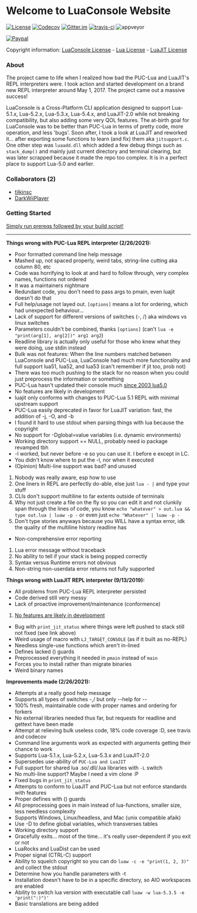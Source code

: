 # Welcome to LuaConsole Website

[![License](https://img.shields.io/github/license/tilkinsc/LuaConsole.svg)](https://github.com/tilkinsc/LuaConsole/blob/master/LICENSE) [![Codecov](https://codecov.io/gh/tilkinsc/LuaConsole/coverage.svg?branch=master)](https://codecov.io/gh/tilkinsc/LuaConsole) [![Gitter.im](https://badges.gitter.im/tilkinsc/LuaConsole.png)](https://gitter.im/LuaConsole) [![travis-ci](https://travis-ci.org/tilkinsc/LuaConsole.svg?branch=master)](https://travis-ci.org/tilkinsc/LuaConsole) ![appveyor](https://ci.appveyor.com/api/projects/status/github/tilkinsc/LuaConsole?svg=true) 

[![Paypal](https://www.paypalobjects.com/en_US/i/btn/btn_donateCC_LG.gif)](https://www.paypal.com/donate?business=RCR8HT8GDC5XC&item_name=Free+Software&currency_code=USD)

Copyright information: [LuaConsole License](https://tilkinsc.github.io/LuaConsole/LICENSE) - [Lua License](https://tilkinsc.github.io/LuaConsole/Lua%20LICENSE) - [LuaJIT License](https://tilkinsc.github.io/LuaConsole/LuaJIT%20LICENSE)

### About

The project came to life when I realized how bad the PUC-Lua and LuaJIT's REPL interpreters were.
I took action and started development on a brand new REPL interpreter around May 1, 2017.
The project came out a massive success!

LuaConsole is a Cross-Platform CLI application designed to support Lua-5.1.x, Lua-5.2.x, Lua-5.3.x, Lua-5.4.x, and LuaJIT-2.0 while not breaking compatibility, but also adding some very QOL features. The at-birth goal for LuaConsole was to be better than PUC-Lua in terms of pretty code, more operation, and less 'bugs'. Soon after, I took a look at LuaJIT and reworked it... after exporting some functions to learn (and fix) them aka `jitsupport.c`. One other step was `luaadd.dll` which added a few debug things such as `stack_dump()` and mainly just current directory and terminal clearing, but was later scrapped because it made the repo too complex. It is in a perfect place to support Lua-5.0 and earlier.

### Collaborators (2)

* [tilkinsc](https://github.com/tilkinsc)
* [DarkWiiPlayer](https://github.com/DarkWiiPlayer)

### Getting Started
[Simply run prereqs followed by your build script!](https://github.com/tilkinsc/LuaConsole/wiki/Build-Instructions)

_____

**Things wrong with PUC-Lua REPL interpreter (2/26/2021):**
* Poor formatted command line help message
* Mashed up, not spaced properly, weird tabs, string-line cutting aka column 80, etc
* Code was horrifying to look at and hard to follow through, very complex names, functions not ordered
* It was a maintainers nightmare
* Redundant code, you don't need to pass args to pmain, even luajit doesn't do that
* Full help/usage not layed out. `[options]` means a lot for ordering, which had unexpected behaviour...
* Lack of support for different versions of switches (-, /) aka windows vs linux switches
* Parameters couldn't be combined, thanks `[options]` (can't `lua -e "print(arg[1], arg[2])" arg1 arg2`)
* Readline library is actually only useful for those who knew what they were doing, use stdin instead
* Bulk was not features: When the line numbers matched between LuaConsole and PUC-Lua, LuaConsole had much more functionality and full support lua51, lua52, and lua53 (can't remember if jit too, prob not)
* There was too much pushing to the stack for no reason when you could just preprocess the information or something
* PUC-Lua hasn't updated their console much [since 2003 lua5.0](https://www.lua.org/versions.html)
* No features are likely in development
* luajit only conforms with changes to PUC-Lua 5.1 REPL with minimal upstream support
* PUC-Lua easily deprecated in favor for LuaJIT variation: fast, the addition of -j, -O, and -b
* I found it hard to use stdout when parsing things with lua because the copyright
* No support for -Dglobal=value variables (i.e. dynamic environments)
* Working directory support == NULL, probably need io package revamped tbh
* -l worked, but never before -e so you can use it. l before e except in LC.
* You didn't know where to put the -l, nor when it executed
* (Opinion) Multi-line support was bad? and unused
1. Nobody was really aware, esp how to use
2. One liners in REPL are perfectly do-able, else just `lua - |` and type your stuff
3. CLIs don't support multiline to far extents outside of terminals
4. Why not just create a file on the fly so you can edit it and not clunkily span through the lines of code, you know `echo "whatever" > out.lua && type out.lua | luaw -p -` or even just `echo "Whatever" | luaw -p -`
5. Don't type stories anyways because you WILL have a syntax error, idk the quality of the multiline history readline has
* Non-comprehensive error reporting
1. Lua error message without traceback
2. No ability to tell if your stack is being popped correctly
3. Syntax versus Runtime errors not obvious
4. Non-string non-userdata error returns not fully supported

**Things wrong with LuaJIT REPL interpreter (9/13/2019):**
* All problems from PUC-Lua REPL interpreter persisted
* Code derived still very messy
* Lack of proactive improvement/maintenance (conformence)
1. [No features are likely in development](https://github.com/tilkinsc/LuaConsole/wiki/LuaJIT-Readme)
* Bug with `print_jit_status` where things were left pushed to stack still not fixed (see link above)
* Weird usage of macro with `LJ_TARGET_CONSOLE` (as if it built as no-REPL)
* Needless single-use functions which aren't in-lined
* Defines lacked () guards
* Preprocessed everything it needed in `pmain` instead of `main`
* Forces you to install rather than migrate binaries
* Weird binary names

**Improvements made (2/26/2021):**
* Attempts at a really good help message
* Supports all types of switches -,/ but only --help for --
* 100% fresh, maintainable code with proper names and ordering for forkers
* No external libraries needed thus far, but requests for readline and gettext have been made
* Attempt at relieving bulk useless code, 18% code coverage :D, see travis and codecov
* Command line arguments work as expected with arguments getting their chance to work
* Supports Lua-5.1.x, Lua-5.2.x, Lua-5.3.x and LuaJIT-2.0
* Supersedes use-ability of `PUC-Lua and LuaJIT`
* Full support for shared lua .so/.dll/.lua libraries with `-L` switch
* No multi-line support? Maybe I need a vim clone :P
* Fixed bugs in `print_jit_status`
* Attempts to conform to LuaJIT and PUC-Lua but not enforce standards with features
* Proper defines with () guards
* All preprocessing goes in main instead of lua-functions, smaller size, less needless complexity
* Supports Windows, Linux/headless, and Mac (unix compatible afaik)
* Use -D to define global variables, which transverses tables
* Working directory support
* Gracefully exits... most of the time... it's really user-dependent if you exit or not
* LuaRocks and LuaDist can be used
* Proper signal (CTRL-C) support
* Ability to squelch copyright so you can do `luaw -c -e "print(1, 2, 3)"` and collect the stdout
* Determine how you handle parameters with -t
* Installation doesn't have to be in a specific directory, so AIO workspaces are enabled
* Ability to switch lua version with executable call `luaw -w lua-5.3.5 -e 'print(":)")'`
* Basic translations are being added

